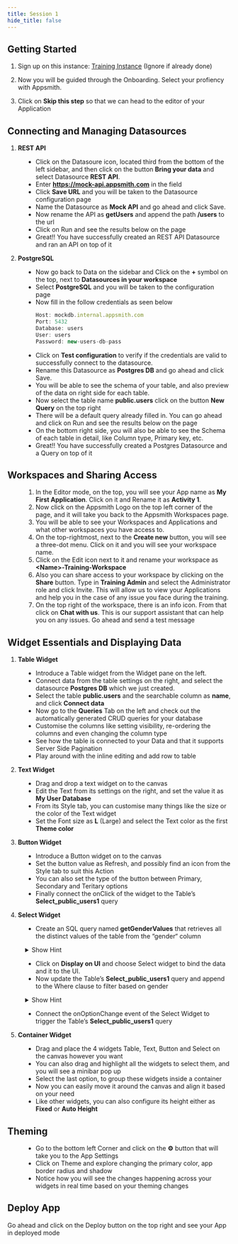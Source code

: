```yaml
---
title: Session 1
hide_title: false
---
```


<!-- vale off -->

## Getting Started

1. Sign up on this instance: [Training Instance](https://training.app.appsmith.com/user/signup) (Ignore if already done)

2. Now you will be guided through the Onboarding. Select your profiency with Appsmith.

3. Click on **Skip this step** so that we can head to the editor of your Application


##  Connecting and Managing Datasources
1. **REST API**
<dd>

* Click on the Datasoure icon, located third from the bottom of the left sidebar, and then click on the button **Bring your data** and select Datasource **REST API**.
* Enter **https://mock-api.appsmith.com** in the field
* Click **Save URL** and you will be taken to the Datasource configuration page
* Name the Datasource as **Mock API** and go ahead and click Save.
* Now rename the API as **getUsers** and append the path **/users** to the url 
* Click on Run and see the results below on the page
* Great!! You have successfully created an REST API Datasource and ran an API on top of it

</dd>

2. **PostgreSQL**
<dd>

* Now go back to Data on the sidebar and Click on the **+** symbol on the top, next to **Datasources in your workspace**
* Select **PostgreSQL** and you will be taken to the configuration page
* Now fill in the follow credentials as seen below
    ```jsx
    Host: mockdb.internal.appsmith.com
    Port: 5432
    Database: users
    User: users
    Password: new-users-db-pass
    ```
* Click on **Test configuration** to verify if the credentials are valid to successfully connect to the datasource.
* Rename this Datasource as **Postgres DB** and go ahead and click Save.
* You will be able to see the schema of your table, and also preview of the data on right side for each table.
* Now select the table name **public.users** click on the button **New Query** on the top right
* There will be a default query already filled in. You can go ahead and click on Run and see the results below on the page
* On the bottom right side, you will also be able to see the Schema of each table in detail, like Column type, Primary key, etc.
* Great!! You have successfully created a Postgres Datasource and a Query on top of it

</dd>

## Workspaces and Sharing Access

<dd>

1. In the Editor mode, on the top, you will see your App name as **My First Application**. Click on it and Rename it as **Activity 1**.
2. Now click on the Appsmith Logo on the top left corner of the page, and it will take you back to the Appsmith Workspaces page.
3. You will be able to see your Workspaces and Applications and what other workspaces you have access to.
4. On the top-rightmost, next to the **Create new** button, you will see a three-dot menu. Click on it and you will see your workspace name.
5. Click on the Edit icon next to it and rename your workspace as **\<Name\>-Training-Workspace**
6. Also you can share access to your workspace by clicking on the **Share** button. Type in **Training Admin** and select the Administrator role and click Invite. This will allow us to view your Applications and help you in the case of any issue you face during the training.
7. On the top right of the workspace, there is an info icon. From that click on **Chat with us**. This is our support assistant that can help you on any issues. Go ahead and send a test message

</dd>

## Widget Essentials and Displaying Data

1. **Table Widget**

<dd>

* Introduce a Table widget from the Widget pane on the left.
* Connect data from the table settings on the right, and select the datasource **Postgres DB** which we just created.
* Select the table **public.users** and the searchable column as **name**, and click **Connect data**
* Now go to the **Queries** Tab on the left and check out the automatically generated CRUD queries for your database
* Customise the columns like setting visibility, re-ordering the columns and even changing the column type
* See how the table is connected to your Data and that it supports Server Side Pagination
* Play around with the inline editing and add row to table

</dd>

2. **Text Widget**

<dd>

* Drag and drop a text widget on to the canvas
* Edit the Text from its settings on the right, and set the value it as **My User Database**
* From its Style tab, you can customise many things like the size or the color of the Text widget
* Set the Font size as **L** (Large) and select the Text color as the first **Theme color**

</dd>

3. **Button Widget**

<dd>

* Introduce a Button widget on to the canvas
* Set the button value as Refresh, and possibly find an icon from the Style tab to suit this Action
* You can also set the type of the button between Primary, Secondary and Teritary options
* Finally connect the onClick of the widget to the Table’s **Select_public_users1** query

</dd>

4. **Select Widget**

<dd>

* Create an SQL query named **getGenderValues** that retrieves all the distinct values of the table from the “gender“ column
<details>
  <summary>Show Hint</summary>
  <div>
    ```jsx
    Select DISTINCT(gender) from public.users
    ```
  </div>
</details>

* Click on **Display on UI** and choose Select widget to bind the data and it to the UI.
* Now update the Table’s **Select_public_users1** query and append to the Where clause to filter based on gender
<details>
  <summary>Show Hint</summary>
  <div>
    ```jsx
    WHERE “name” ilike ‘%{{Table1.searchText}}%’
    AND “gender” ilike '{{Select1.selectedOptionValue}}%'
    ```
  </div>
</details>

* Connect the onOptionChange event of the Select Widget to trigger the Table’s **Select_public_users1** query

</dd>

5. **Container Widget**

<dd>

* Drag and place the 4 widgets Table, Text, Button and Select on the canvas however you want
* You can also drag and highlight all the widgets to select them, and you will see a minibar pop up
* Select the last option, to group these widgets inside a container
* Now you can easily move it around the canvas and align it based on your need
* Like other widgets, you can also configure its height either as **Fixed** or **Auto Height**

</dd>

## Theming

<dd>

* Go to the bottom left Corner and click on the **:gear:** button that will take you to the App Settings
* Click on Theme and explore changing the primary color, app border radius and shadow
* Notice how you will see the changes happening across your widgets in real time based on your theming changes

</dd>

## Deploy App
Go ahead and click on the Deploy button on the top right and see your App in deployed mode